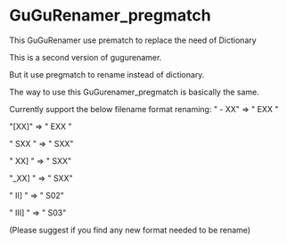 # GuGuRenamer_pregmatch
This GuGuRenamer use prematch to replace the need of Dictionary

This is a second version of gugurenamer.

But it use pregmatch to rename instead of dictionary.

The way to use this GuGurenamer_pregmatch is basically the same.

Currently support the below filename format renaming:
" - XX"  => " EXX "

"[XX]"  => " EXX "

" SXX "  => " SXX"

" XX] "  => " SXX"

"_XX] "  => " SXX"

" II] "  => " S02"

" III] "  => " S03"

(Please suggest if you find any new format needed to be rename)
